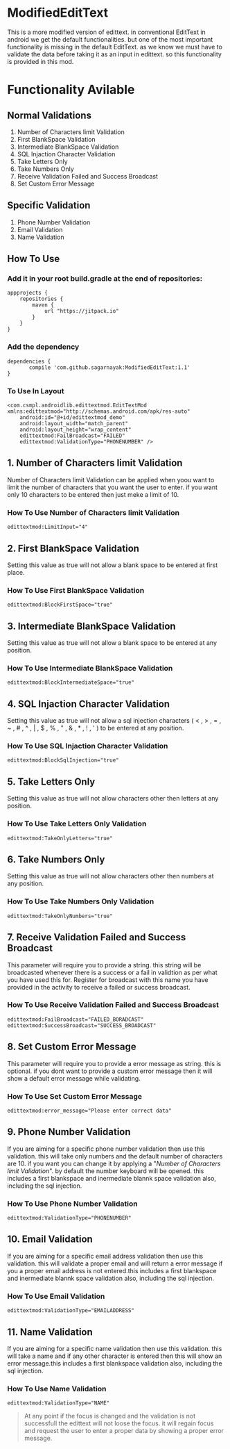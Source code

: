# ModifiedEditText
This is a more modified version of edittext. in conventional EditText in android we get the default functionalities. but one of the most important functionality is missing in the default EditText. as we know we must have to validate the data before taking it as an input in edittext. so this functionality is provided in this mod.

# Functionality Avilable

## Normal Validations
1. Number of Characters limit Validation
2. First BlankSpace Validation
3. Intermediate BlankSpace Validation
4. SQL Injaction Character Validation
5. Take Letters Only
6. Take Numbers Only
7. Receive Validation Failed and Success Broadcast
8. Set Custom Error Message

## Specific Validation
1. Phone Number Validation
2. Email Validation
3. Name Validation

## How To Use
### Add it in your root build.gradle at the end of repositories:

    appprojects {
        repositories {
    	    maven {
        	    url "https://jitpack.io"
            }
        }
    }

### Add the dependency

    dependencies {
	       compile 'com.github.sagarnayak:ModifiedEditText:1.1'
	}

### To Use In Layout
    <com.csmpl.androidlib.edittextmod.EditTextMod xmlns:edittextmod="http://schemas.android.com/apk/res-auto"
        android:id="@+id/edittextmod_demo"
        android:layout_width="match_parent"
        android:layout_height="wrap_content"
        edittextmod:FailBroadcast="FAILED"
        edittextmod:ValidationType="PHONENUMBER" />
        
## 1. Number of Characters limit Validation
Number of Characters limit Validation can be applied when yoou want to limit the number of characters that you want the user to enter. if you want only 10 characters to be entered then just meke a limit of 10.
### How To Use Number of Characters limit Validation
    edittextmod:LimitInput="4"
    
## 2. First BlankSpace Validation
Setting this value as true will not allow a blank space to be entered at first place.
### How To Use First BlankSpace Validation
    edittextmod:BlockFirstSpace="true"
    
## 3. Intermediate BlankSpace Validation
Setting this value as true will not allow a blank space to be entered at any position.
### How To Use Intermediate BlankSpace Validation
    edittextmod:BlockIntermediateSpace="true"
    
## 4. SQL Injaction Character Validation
Setting this value as true will not allow a sql injection characters ( < , > , = , ~ , # , ^ , | , $ , % , " , & , * , ! , ' ) to be entered at any position.
### How To Use SQL Injaction Character Validation
    edittextmod:BlockSqlInjection="true"
    
## 5. Take Letters Only
Setting this value as true will not allow characters other then letters at any position.
### How To Use Take Letters Only Validation
    edittextmod:TakeOnlyLetters="true"
    
## 6. Take Numbers Only
Setting this value as true will not allow characters other then numbers at any position.
### How To Use Take Numbers Only Validation
    edittextmod:TakeOnlyNumbers="true"
    
## 7. Receive Validation Failed and Success Broadcast
This parameter will require you to provide a string. this string will be broadcasted whenever there is a success or a fail in validtion as per what you have used this for. Register for broadcast with this name you have provided in the activity to receive a failed or success broadcast.
### How To Use Receive Validation Failed and Success Broadcast
    edittextmod:FailBroadcast="FAILED_BORADCAST"
    edittextmod:SuccessBroadcast="SUCCESS_BROADCAST"
    
## 8. Set Custom Error Message
This parameter will require you to provide a error message as string. this is optional. if you dont want to provide a custom error message then it will show a default error message while validating.
### How To Use Set Custom Error Message
    edittextmod:error_message="Please enter correct data"
    
## 9. Phone Number Validation
If you are aiming for a specific phone number validation then use this validation. this will take only numbers and the default number of characters are 10. if you want you can change it by applying a "_Number of Characters limit Validation_". by default the number keyboard will be opened. this includes a first blankspace and inermediate blannk space validation also, including the sql injection.
### How To Use Phone Number Validation
    edittextmod:ValidationType="PHONENUMBER"
    
## 10. Email Validation
If you are aiming for a specific email address validation then use this validation. this will validate a proper email and will return a error message if you a proper email address is not entered.this includes a first blankspace and inermediate blannk space validation also, including the sql injection.
### How To Use Email Validation
    edittextmod:ValidationType="EMAILADDRESS"
    
## 11. Name Validation
If you are aiming for a specific name validation then use this validation. this will take a name and if any other character is entered then this will show an error message.this includes a first blankspace validation also, including the sql injection.
### How To Use Name Validation
    edittextmod:ValidationType="NAME"
    
> At any point if the focus is changed and the validation is not successfull the edittext will not loose the focus. it will regain focus and request the user to enter a proper data by showing a proper error message.
